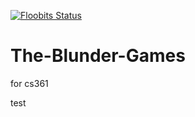 [![Floobits Status](https://floobits.com/delta5800/The-Blunder-Games.svg)](https://floobits.com/delta5800/The-Blunder-Games/redirect)
# The-Blunder-Games
for cs361

test

